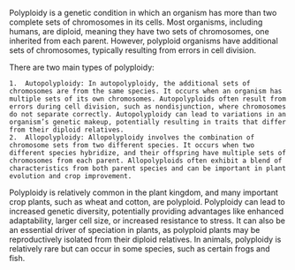 Polyploidy is a genetic condition in which an organism has more than two complete sets of chromosomes in its cells. Most organisms, including humans, are diploid, meaning they have two sets of chromosomes, one inherited from each parent. However, polyploid organisms have additional sets of chromosomes, typically resulting from errors in cell division.

There are two main types of polyploidy:

	1.	Autopolyploidy: In autopolyploidy, the additional sets of chromosomes are from the same species. It occurs when an organism has multiple sets of its own chromosomes. Autopolyploids often result from errors during cell division, such as nondisjunction, where chromosomes do not separate correctly. Autopolyploidy can lead to variations in an organism’s genetic makeup, potentially resulting in traits that differ from their diploid relatives.
	2.	Allopolyploidy: Allopolyploidy involves the combination of chromosome sets from two different species. It occurs when two different species hybridize, and their offspring have multiple sets of chromosomes from each parent. Allopolyploids often exhibit a blend of characteristics from both parent species and can be important in plant evolution and crop improvement.

Polyploidy is relatively common in the plant kingdom, and many important crop plants, such as wheat and cotton, are polyploid. Polyploidy can lead to increased genetic diversity, potentially providing advantages like enhanced adaptability, larger cell size, or increased resistance to stress. It can also be an essential driver of speciation in plants, as polyploid plants may be reproductively isolated from their diploid relatives. In animals, polyploidy is relatively rare but can occur in some species, such as certain frogs and fish.